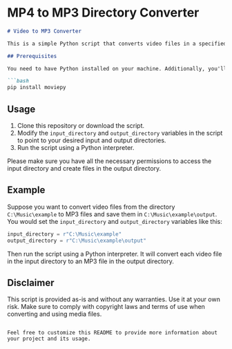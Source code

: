 # MP4 to MP3 Directory Converter

```markdown
# Video to MP3 Converter

This is a simple Python script that converts video files in a specified directory to MP3 audio files using the `moviepy` library.

## Prerequisites

You need to have Python installed on your machine. Additionally, you'll need to install the `moviepy` library. You can do this using the following command:

```bash
pip install moviepy
```

## Usage

1. Clone this repository or download the script.
2. Modify the `input_directory` and `output_directory` variables in the script to point to your desired input and output directories.
3. Run the script using a Python interpreter.

Please make sure you have all the necessary permissions to access the input directory and create files in the output directory.

## Example

Suppose you want to convert video files from the directory `C:\Music\example` to MP3 files and save them in `C:\Music\example\output`. You would set the `input_directory` and `output_directory` variables like this:

```python
input_directory = r"C:\Music\example"
output_directory = r"C:\Music\example\output"
```

Then run the script using a Python interpreter. It will convert each video file in the input directory to an MP3 file in the output directory.

## Disclaimer

This script is provided as-is and without any warranties. Use it at your own risk. Make sure to comply with copyright laws and terms of use when converting and using media files.
```

Feel free to customize this README to provide more information about your project and its usage.
